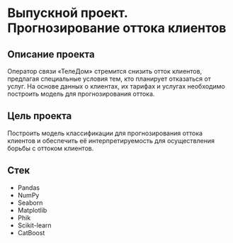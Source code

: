 # Выпускной проект. Прогнозирование оттока клиентов

## Описание проекта

Оператор связи «ТелеДом» стремится снизить отток клиентов, предлагая специальные условия тем, кто планирует отказаться от услуг. На основе данных о клиентах, их тарифах и услугах необходимо построить модель для прогнозирования оттока.

## Цель проекта

Построить модель классификации для прогнозирования оттока клиентов и обеспечить её интерпретируемость для осуществления борьбы с оттоком клиентов.

## Стек

- Pandas
- NumPy
- Seaborn
- Matplotlib
- Phik
- Scikit-learn
- CatBoost
